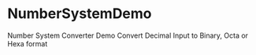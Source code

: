 # NumberSystemDemo
Number System Converter Demo
Convert Decimal Input to Binary, Octa or Hexa format
